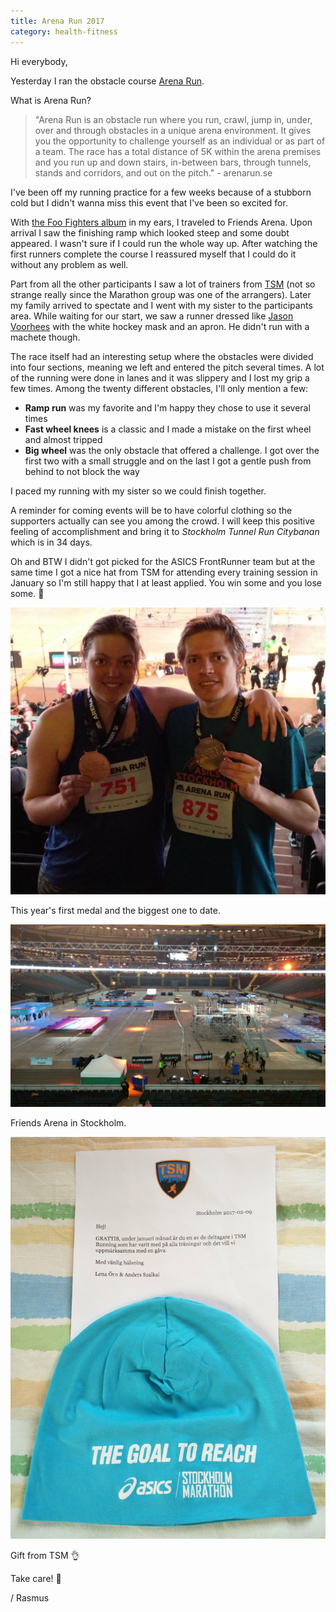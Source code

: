 ```yaml
---
title: Arena Run 2017
category: health-fitness
---
```

Hi everybody,

Yesterday I ran the obstacle course [Arena Run](https://arenarun.se).

What is Arena Run?

> "Arena Run is an obstacle run where you run, crawl, jump in, under, over and through obstacles in a unique arena environment. It gives you the opportunity to challenge yourself as an individual or as part of a team. The race has a total distance of 5K within the arena premises and you run up and down stairs, in-between bars, through tunnels, stands and corridors, and out on the pitch." - arenarun.se<!--more-->

I've been off my running practice for a few weeks because of a stubborn cold but I didn't wanna miss this event that I've been so excited for.

With [the Foo Fighters album](https://en.wikipedia.org/wiki/Foo_Fighters_(album)) in my ears, I traveled to Friends Arena. Upon arrival I saw the finishing ramp which looked steep and some doubt appeared. I wasn't sure if I could run the whole way up. After watching the first runners complete the course I reassured myself that I could do it without any problem as well.

Part from all the other participants I saw a lot of trainers from [TSM](https://tsmrunning.se) (not so strange really since the Marathon group was one of the arrangers).
Later my family arrived to spectate and I went with my sister to the participants area.
While waiting for our start, we saw a runner dressed like [Jason Voorhees](http://fridaythe13th.wikia.com/wiki/Jason_Voorhees) with the white hockey mask and an apron. He didn't run with a machete though.

The race itself had an interesting setup where the obstacles were divided into four sections, meaning we left and entered the pitch several times. A lot of the running were done in lanes and it was slippery and I lost my grip a few times.
Among the twenty different obstacles, I'll only mention a few:

- **Ramp run** was my favorite and I'm happy they chose to use it several times
- **Fast wheel knees** is a classic and I made a mistake on the first wheel and almost tripped
- **Big wheel** was the only obstacle that offered a challenge. I got over the first two with a small struggle and on the last I got a gentle push from behind to not block the way

I paced my running with my sister so we could finish together.

A reminder for coming events will be to have colorful clothing so the supporters actually can see you among the crowd.
I will keep this positive feeling of accomplishment and bring it to _Stockholm Tunnel Run Citybanan_ which is in 34 days.

Oh and BTW I didn't got picked for the ASICS FrontRunner team but at the same time I got a nice hat from TSM for attending every training session in January so I'm still happy that I at least applied. You win some and you lose some. 🙂

[![siblings-with-medals](/assets/images/siblings-with-medals.jpg)](/assets/images/siblings-with-medals.jpg)

This year's first medal and the biggest one to date.

[![arena](/assets/images/arena-run.jpg)](/assets/images/arena-run.jpg)

Friends Arena in Stockholm.

[![Gift from TSM](/assets/images/gift-from-tsm.jpg)](/assets/images/gift-from-tsm.jpg)

Gift from TSM 👌

Take care! 🙂

/ Rasmus
